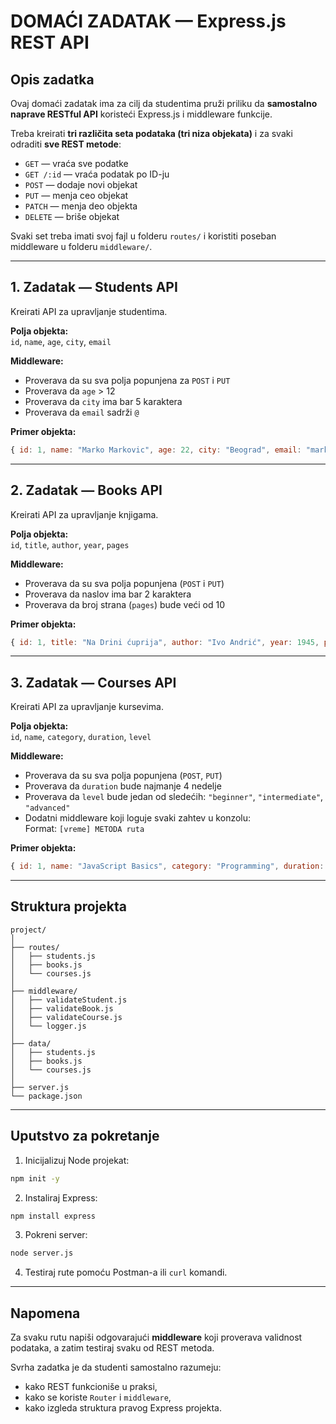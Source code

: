 # DOMAĆI ZADATAK — Express.js REST API

## Opis zadatka

Ovaj domaći zadatak ima za cilj da studentima pruži priliku da **samostalno naprave RESTful API** koristeći Express.js i middleware funkcije.

Treba kreirati **tri različita seta podataka (tri niza objekata)** i za svaki odraditi **sve REST metode**:

- `GET` — vraća sve podatke
- `GET /:id` — vraća podatak po ID-ju
- `POST` — dodaje novi objekat
- `PUT` — menja ceo objekat
- `PATCH` — menja deo objekta
- `DELETE` — briše objekat

Svaki set treba imati svoj fajl u folderu `routes/` i koristiti poseban middleware u folderu `middleware/`.

---

## 1. Zadatak — Students API

Kreirati API za upravljanje studentima.

**Polja objekta:**  
`id`, `name`, `age`, `city`, `email`

**Middleware:**  
- Proverava da su sva polja popunjena za `POST` i `PUT`
- Proverava da `age` > 12
- Proverava da `city` ima bar 5 karaktera
- Proverava da `email` sadrži `@`

**Primer objekta:**
```js
{ id: 1, name: "Marko Markovic", age: 22, city: "Beograd", email: "marko@example.com" }
```

---

## 2. Zadatak — Books API

Kreirati API za upravljanje knjigama.

**Polja objekta:**  
`id`, `title`, `author`, `year`, `pages`

**Middleware:**  
- Proverava da su sva polja popunjena (`POST` i `PUT`)
- Proverava da naslov ima bar 2 karaktera
- Proverava da broj strana (`pages`) bude veći od 10

**Primer objekta:**
```js
{ id: 1, title: "Na Drini ćuprija", author: "Ivo Andrić", year: 1945, pages: 320 }
```

---

## 3. Zadatak — Courses API

Kreirati API za upravljanje kursevima.

**Polja objekta:**  
`id`, `name`, `category`, `duration`, `level`

**Middleware:**  
- Proverava da su sva polja popunjena (`POST`, `PUT`)
- Proverava da `duration` bude najmanje 4 nedelje
- Proverava da `level` bude jedan od sledećih: `"beginner"`, `"intermediate"`, `"advanced"`
- Dodatni middleware koji loguje svaki zahtev u konzolu:  
  Format: `[vreme] METODA ruta`

**Primer objekta:**
```js
{ id: 1, name: "JavaScript Basics", category: "Programming", duration: 6, level: "beginner" }
```

---

## Struktura projekta

```
project/
│
├── routes/
│   ├── students.js
│   ├── books.js
│   └── courses.js
│
├── middleware/
│   ├── validateStudent.js
│   ├── validateBook.js
│   ├── validateCourse.js
│   └── logger.js
│
├── data/
│   ├── students.js
│   ├── books.js
│   └── courses.js
│
├── server.js
└── package.json
```

---

## Uputstvo za pokretanje

1. Inicijalizuj Node projekat:
```bash
npm init -y
```

2. Instaliraj Express:
```bash
npm install express
```

3. Pokreni server:
```bash
node server.js
```

4. Testiraj rute pomoću Postman-a ili `curl` komandi.

---

## Napomena

Za svaku rutu napiši odgovarajući **middleware** koji proverava validnost podataka, a zatim testiraj svaku od REST metoda.

Svrha zadatka je da studenti samostalno razumeju:
- kako REST funkcioniše u praksi,
- kako se koriste `Router` i `middleware`,
- kako izgleda struktura pravog Express projekta.